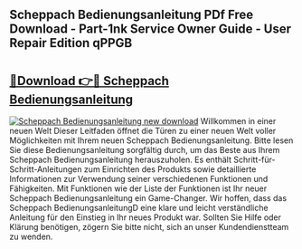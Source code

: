 ## Scheppach Bedienungsanleitung PDf Free Download - Part-1nk Service Owner Guide - User Repair Edition qPPGB

# <h2><a href="http://df5851h.blite.top/?on=Scheppach+Bedienungsanleitung">🔗Download 👉🔴 Scheppach Bedienungsanleitung</a></h2>

[![Scheppach Bedienungsanleitung new download](https://i.imgur.com/lujVjoI.png)](http://df5851h.blite.top/?on=Scheppach+Bedienungsanleitung)
Willkommen in einer neuen Welt Dieser Leitfaden öffnet die Türen zu einer neuen Welt voller Möglichkeiten mit Ihrem neuen Scheppach Bedienungsanleitung. Bitte lesen Sie diese Bedienungsanleitung sorgfältig durch, um das Beste aus Ihrem Scheppach Bedienungsanleitung herauszuholen. Es enthält Schritt-für-Schritt-Anleitungen zum Einrichten des Produkts sowie detaillierte Informationen zur Verwendung seiner verschiedenen Funktionen und Fähigkeiten. Mit Funktionen wie der Liste der Funktionen ist Ihr neuer Scheppach Bedienungsanleitung ein Game-Changer. Wir hoffen, dass das Scheppach BedienungsanleitungD eine klare und leicht verständliche Anleitung für den Einstieg in Ihr neues Produkt war. Sollten Sie Hilfe oder Klärung benötigen, zögern Sie bitte nicht, sich an unser Kundendienstteam zu wenden.
